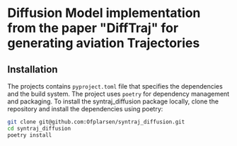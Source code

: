 # Diffusion Model implementation from the paper "DiffTraj" for generating aviation Trajectories

## Installation

The projects contains `pyproject.toml` file that specifies the dependencies and the build system. The project uses `poetry` for dependency management and packaging. To install the syntraj\_diffusion package locally, clone the repository and install the dependencies using poetry:

```bash
git clone git@github.com:Ofplarsen/syntraj_diffusion.git
cd syntraj_diffusion
poetry install
```


